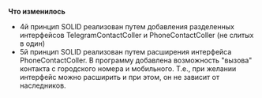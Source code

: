 **Что изменилось**
* 4й принцип SOLID реализован путем добавления разделенных интерфейсов TelegramContactColler и PhoneContactColler (не слитых в один)
* 5й принцип SOLID реализован путем расширения интерфейса PhoneContactColler. В программу добавлена возможность "вызова" контакта с городского номера и мобильного. Т.е., при желании интерфейс можно расширить и при этом, он не зависит от наследников. 